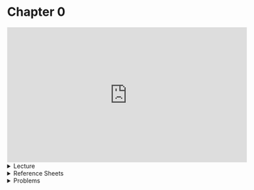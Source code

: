 <meta http-equiv="refresh" content="300"/>

# Chapter 0

<iframe width="560" height="315" src="https://www.youtube.com/embed/YoXxevp1WRQ" title="YouTube video player" frameborder="0" allow="accelerometer; autoplay; clipboard-write; encrypted-media; gyroscope; picture-in-picture" allowfullscreen></iframe>

<details>
  <summary>Lecture</summary>
  <ul>
    <li><a href="https://cdn.cs50.net/2019/fall/lectures/0/lecture0.mp3.download">Audio</a></li>
    <li><a href="https://cs50.harvard.edu/ap/2022/curriculum/x/notes/0/">Notes</a></li>
    <summary>Slides</summary>
    <ul>
      <li><a href="https://docs.google.com/presentation/d/11nbVogBHrI5XWZ5yqg6Lhn7WxvRPTntUDGDzLbPbzC4/edit?usp=sharing">Google Slides</a></li>
      <li><a href="https://cdn.cs50.net/2020/fall/lectures/0/lecture0.pdf">PDF</a></li>
    </ul>
    <summary>Source Code</summary>
    <ul>
      <li><a href="https://cdn.cs50.net/2020/fall/lectures/0/src0/">Index</a></li>
      <li><a href="https://scratch.mit.edu/studios/27430410/">Studio</a></li>
      <li><a href="https://cdn.cs50.net/2020/fall/lectures/0/src0.zip">Zip</a></li>
    </ul>
  </ul>   
</details>

<details>  
  <summary>Reference Sheets</summary>
  <ul>
    <li><a href="\apcsp\assets\pdfs\algorithms.pdf">Algorithms</a></li>
    <li><a href="\apcsp\assets\pdfs\ascii.pdf">ASCII</a></li>
    <li><a href="\apcsp\assets\pdfs\binary.pdf">Binary</a></li>
    <li><a href="\apcsp\assets\pdfs\pseudocode.pdf">Pseudocode</a></li>
    <li><a href="\apcsp\assets\pdfs\scratch.pdf">Scratch</a></li>
  </ul>
</details>

<details>
  <summary>Problems</summary>
  <ul>
    <li><a href="\apcsp\curriculum\0\scratch">Scratch</a></li>
  </ul>
</details>
